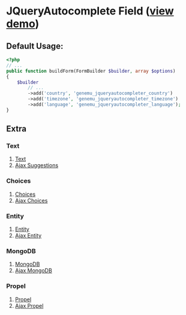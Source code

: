 # JQueryAutocomplete Field ([view demo](http://jqueryui.com/demos/autocomplete/))

## Default Usage:

``` php
<?php
// ...
public function buildForm(FormBuilder $builder, array $options)
{
    $builder
        // ...
        ->add('country', 'genemu_jqueryautocompleter_country')
        ->add('timezone', 'genemu_jqueryautocompleter_timezone')
        ->add('language', 'genemu_jqueryautocompleter_language');
}
```

## Extra

### Text
1. [Text](https://github.com/genemu/GenemuFormBundle/blob/master/Resources/doc/jquery/autocomplete/text.md)
2. [Ajax Suggestions](https://github.com/genemu/GenemuFormBundle/blob/master/Resources/doc/jquery/autocomplete/text_ajax.md)

### Choices
1. [Choices](https://github.com/genemu/GenemuFormBundle/blob/master/Resources/doc/jquery/autocomplete/choices.md)
2. [Ajax Choices](https://github.com/genemu/GenemuFormBundle/blob/master/Resources/doc/jquery/autocomplete/choices_ajax.md)

### Entity
1. [Entity](https://github.com/genemu/GenemuFormBundle/blob/master/Resources/doc/jquery/autocomplete/entity.md)
2. [Ajax Entity](https://github.com/genemu/GenemuFormBundle/blob/master/Resources/doc/jquery/autocomplete/entity_ajax.md)

### MongoDB
1. [MongoDB](https://github.com/genemu/GenemuFormBundle/blob/master/Resources/doc/jquery/autocomplete/mongodb.md)
2. [Ajax MongoDB](https://github.com/genemu/GenemuFormBundle/blob/master/Resources/doc/jquery/autocomplete/mongodb_ajax.md)

### Propel
1. [Propel](https://github.com/genemu/GenemuFormBundle/blob/master/Resources/doc/jquery/autocomplete/propel.md)
2. [Ajax Propel](https://github.com/genemu/GenemuFormBundle/blob/master/Resources/doc/jquery/autocomplete/propel_ajax.md)
